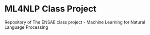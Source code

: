# ML4NLP Class Project
 Repository of The ENSAE class project - Machine Learning for Natural Language Processing
